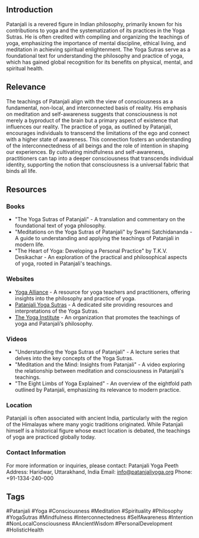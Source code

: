 ## Introduction
Patanjali is a revered figure in Indian philosophy, primarily known for his contributions to yoga and the systematization of its practices in the Yoga Sutras. He is often credited with compiling and organizing the teachings of yoga, emphasizing the importance of mental discipline, ethical living, and meditation in achieving spiritual enlightenment. The Yoga Sutras serve as a foundational text for understanding the philosophy and practice of yoga, which has gained global recognition for its benefits on physical, mental, and spiritual health.

## Relevance
The teachings of Patanjali align with the view of consciousness as a fundamental, non-local, and interconnected basis of reality. His emphasis on meditation and self-awareness suggests that consciousness is not merely a byproduct of the brain but a primary aspect of existence that influences our reality. The practice of yoga, as outlined by Patanjali, encourages individuals to transcend the limitations of the ego and connect with a higher state of awareness. This connection fosters an understanding of the interconnectedness of all beings and the role of intention in shaping our experiences. By cultivating mindfulness and self-awareness, practitioners can tap into a deeper consciousness that transcends individual identity, supporting the notion that consciousness is a universal fabric that binds all life.

## Resources

### Books
- "The Yoga Sutras of Patanjali" - A translation and commentary on the foundational text of yoga philosophy.
- "Meditations on the Yoga Sutras of Patanjali" by Swami Satchidananda - A guide to understanding and applying the teachings of Patanjali in modern life.
- "The Heart of Yoga: Developing a Personal Practice" by T.K.V. Desikachar - An exploration of the practical and philosophical aspects of yoga, rooted in Patanjali's teachings.

### Websites
- [Yoga Alliance](https://www.yogaalliance.org) - A resource for yoga teachers and practitioners, offering insights into the philosophy and practice of yoga.
- [Patanjali Yoga Sutras](https://www.patanjaliyogasutras.com) - A dedicated site providing resources and interpretations of the Yoga Sutras.
- [The Yoga Institute](https://www.yogainstitute.com) - An organization that promotes the teachings of yoga and Patanjali’s philosophy.

### Videos
- "Understanding the Yoga Sutras of Patanjali" - A lecture series that delves into the key concepts of the Yoga Sutras.
- "Meditation and the Mind: Insights from Patanjali" - A video exploring the relationship between meditation and consciousness in Patanjali's teachings.
- "The Eight Limbs of Yoga Explained" - An overview of the eightfold path outlined by Patanjali, emphasizing its relevance to modern practice.

### Location
Patanjali is often associated with ancient India, particularly with the region of the Himalayas where many yogic traditions originated. While Patanjali himself is a historical figure whose exact location is debated, the teachings of yoga are practiced globally today.

### Contact Information
For more information or inquiries, please contact:
Patanjali Yoga Peeth
Address: Haridwar, Uttarakhand, India
Email: info@patanjaliyoga.org 
Phone: +91-1334-240-000

## Tags
#Patanjali #Yoga #Consciousness #Meditation #Spirituality #Philosophy #YogaSutras #Mindfulness #Interconnectedness #SelfAwareness #Intention #NonLocalConsciousness #AncientWisdom #PersonalDevelopment #HolisticHealth
